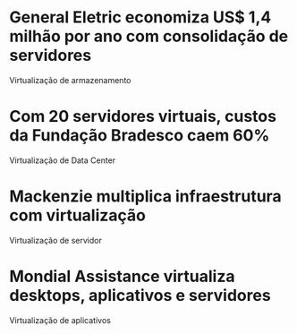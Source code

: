 # General Eletric economiza US$ 1,4 milhão por ano com consolidação de servidores
Virtualização de armazenamento
# Com 20 servidores virtuais, custos da Fundação Bradesco caem 60%
Virtualização de Data Center
# Mackenzie multiplica infraestrutura com virtualização
Virtualização de servidor
# Mondial Assistance virtualiza desktops, aplicativos e servidores
Virtualização de aplicativos
